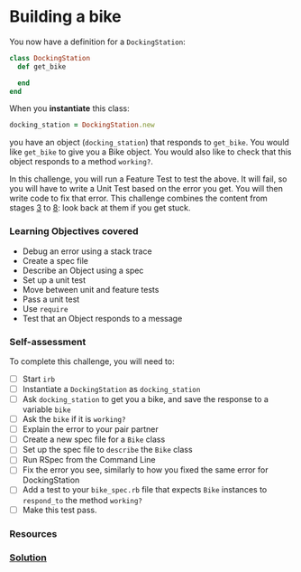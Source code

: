 # Building a bike

You now have a definition for a `DockingStation`:

```ruby
class DockingStation
  def get_bike

  end
end
```

When you **instantiate** this class:

```ruby
docking_station = DockingStation.new
``` 

you have an object (`docking_station`) that responds to `get_bike`. You would like `get_bike` to give you a Bike object. You would also like to check that this object responds to a method `working?`.

In this challenge, you will run a Feature Test to test the above. It will fail, so you will have to write a Unit Test based on the error you get. You will then write code to fix that error. This challenge combines the content from stages [3](3_from_domain_models_to_feature_tests.md) to [8](8_back_to_the_unit.md): look back at them if you get stuck.

### Learning Objectives covered
- Debug an error using a stack trace
- Create a spec file
- Describe an Object using a spec
- Set up a unit test
- Move between unit and feature tests
- Pass a unit test
- Use `require`
- Test that an Object responds to a message

### Self-assessment

To complete this challenge, you will need to:

- [ ] Start `irb`
- [ ] Instantiate a `DockingStation` as `docking_station`
- [ ] Ask `docking_station` to get you a bike, and save the response to a variable `bike`
- [ ] Ask the `bike` if it is `working?`
- [ ] Explain the error to your pair partner
- [ ] Create a new spec file for a `Bike` class
- [ ] Set up the spec file to `describe` the `Bike` class
- [ ] Run RSpec from the Command Line
- [ ] Fix the error you see, similarly to how you fixed the same error for DockingStation
- [ ] Add a test to your `bike_spec.rb` file that expects `Bike` instances to `respond_to` the method `working?`
- [ ] Make this test pass.

### Resources


### [Solution](solutions/9.md)